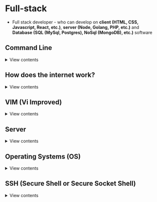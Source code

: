 # Full-stack

- Full stack developer - who can develop on **client (HTML, CSS, Javascript, React, etc.)**, **server (Node, Golang, PHP, etc.)** and **Database (SQL (MySql, Postgres), NoSql (MongoDB), etc.)** software

## Command Line

<details>
<summary>View contents</summary>

- **cd** - change directory
- **ls** - list directory contents
- **pwd** - print working directory
- **mkdir** - make directory

```bash
> mkdir test foo # make two directories called test and foo
> mkdir -p ~/test # make a test directory if it doesn't exists
```

- **rmdir** - remove directory

- **cat** - show file contents

```bash
> cat info.txt
> cat ~/.config
```

- **man** - command manual
- **less** - show file contents by page
- **rm** - remove file
- **echo** - repeat input
- **cp** - copy files and directories (c.g. `cp file.txt folder`)
- **mv** - move (rename) files (e.g. `mv file1.txt file2.txt folder`)
- **grep** - searches text and strings in a given file or searches the given file for lines containing a match to the given strings or words

```bash
> grep 'word' filename

> fgrep 'word-to-search' file.txt

> grep 'word' file1 file2 file3

> grep 'string1 string2'  filename

> cat otherfile | grep 'something'

> command | grep 'something' # ls | grep README.md

> command option1 | grep 'data'

> grep --color 'data' fileName

> grep [-options] pattern filename

> fgrep [-options] words file
```

#### Shells - allow to run command lines

Example: bash, zsh, fish, etc.

```bash
> echo $0 # show current shell
```

#### Terminal - runs shell applications

Example: iTerm2, hyper, Powershell, etc.

```
SHELL --> TERMINAL --> KERNEL
```

Kernel is the core of the operating system. It talks to the actual machine layer.

</details>

## How does the internet work?

<details>
<summary>View contents</summary>

- **Internet (International Network)** - A system of globally interconnected devices
- **Intranet (Internal Restricted Access Network)** - Private internet, e.g., vpn
- **VPN (Virtual Private Network)** - a intranet, which is just a private internet of different servers talking to each other (e.g. LAN), but it's inaccessible from the outside.
- **LAN (Local Area Network)** - confined to one building or site. It's smaller than a WAN. Often a LAN is a private network to an organization or business.
- **WAN (Wide Area Network)** - extends over a large area. A WAN is created by connecting lots of other LANs together.
- **IP (Internet Protocol)** - a set of rules. For example, how to accept (read, write or send back) a well form data
- **IP Address** - A label assigned to an internet connected device

```
IPv4 - 8.8.8.8 (4.3 billion addresses 4.3 * 10^9)
IPv6 - 2001:4860:4860:8888 (340 undecillion addresses 3.4 * 10^38)
```

- **TCP (Transmission Control Protocol)** - connection-oriented protocol, guarantee delivery of data, possible to retransmit lost packets. Used by HTTPS, HTTP, SMTP, POP, FTP, etc
- **UDP (User Datagram Protocol)** - connection-less protocol, can't guarantee delivery of data, not possible to retransmit lost packets. Used by video conferencing, streaming, DNS, VoIP, etc

[TCP vs UDP](https://www.lifesize.com/en/blog/tcp-vs-udp/)

- To check a site is up and running

```bash
> ping twitter.com # ping hits a server
```

- **DNS (Domain Name System)**<sup>[link](cloudflare.com/learning/dns/what-is-dns/)</sup>

The Domain Name System (DNS) is the phonebook of the Internet. Humans access information online through domain names, like nytimes.com or espn.com. Web browsers interact through Internet Protocol (IP) addresses. DNS translates domain names to IP addresses so browsers can load Internet resources.

Each device connected to the Internet has a unique IP address which other machines use to find the device. DNS servers eliminate the need for humans to memorize IP addresses such as 192.168.1.1 (in IPv4), or more complex newer alphanumeric IP addresses such as 2400:cb00:2048:1::c629:d7a2 (in IPv6).

```
domain: foyez.com
subdomain: blog.foyez.com
tld: com
```

- **Nameservers**: Map domains to IP addresses

- **Traceroute**

Traceroute is a network diagnostic tool used to track
in real-time the pathway taken by a packet on an IP network from source to destination, reporting the IP addresses of all the routers it pinged in between. Traceroute also records the time taken for each hop the packet makes during its route to the destination.

It helps diagnose network problems. Traceroute will tell you exactly where the hops break down if you can't connect.

```bash
> man traceroute # traceroute manual
> traceroute google.com # run traceroute
```

Ping and Traceroute both uses ICMP (Internet Control Message Protocol) requests.

- **Hop**: A hop is a computer networking term that refers to the number of routers that a packet (a portion of data) passes through from its source to its destination.

- **Packet**: Packet is a little bit of information you can transmit.

</details>

## VIM (Vi Improved)

<details>
<summary>View contents</summary>

> Vim is a programmer's text editor.

#### VIM modes

- insert mode: text editing (`i`)
- command mode: primary mode (`ESC`)
- last line/command mode: searching, saving, exiting (`:`)
- visual mode: select texts (`v`)

#### Commands

- Open/Create a file using vim: `vi test.txt`
- Quit vim without saving changes: `:q!`
- Quit vim with saving changes: `:wq`

Resources

- [Vi Commands Cheat Sheet](https://linuxmoz.com/vi-commands-cheat-sheet/)
- [Vim Copy, cut and paste](https://vim.fandom.com/wiki/Copy,_cut_and_paste)

</details>

## Server

<details>
<summary>View contents</summary>

A server is a computer or system that provides resources, data, services, or programs to other computers, known as clients, over a network. In theory, whenever computers share resources with client machines they are considered servers. This means that a device could be both a server and a client at the same time.

Simple server with node.js

```js
const http = require("http");
const PORT = 8080;

http
  .createServer((req, res) => {
    res.write("Hello, World!");
    res.end();
  })
  .listen(PORT);

console.log(`Server started! Listening on port ${PORT}`);
```

> Generally ports below 1000 are reserved.

The internet runs over port 80 on HTTP server and port 443 on HTTPS server.

Usually 127.0.0.1 is a loopback command. That means instead of going out to the internet and hitting a server on port 8080, it hits the localhost running on port 8080.

#### Data Centers

Servers generally live in a place called data centers. It's the collection of the stack of servers.

#### The Cloud

Cloud computing is the on-demand availability of computer system resources, especially data storage (cloud storage) and computing power, without direct active management by the user. Large clouds often have functions distributed over multiple locations, each location being a data center.

#### Elastic Computing or Cloud Elasticity

Elastic computing is the ability to quickly expand or decrease computer processing, memory and storage resources to meet changing demands without worrying about capacity planning and engineering for peak usage.

#### VPS (Virtual Private Server)

A virtual private server (VPS) is a virtual machine sold as a service by an Internet hosting service.

</details>

## Operating Systems (OS)

<details>
<summary>View contents</summary>

An operating system (OS) is system software that manages computer hardware, software resources, and provides common services for computer programs. Operating systems are found on many devices that contain a computer – from cellular phones and video game consoles to web servers and supercomputers.

#### Two main types of server operating systems

```
1. windows
2. unix ->
i. BSD -> freeBSD -> OSX/MacOS
ii. linux (ubuntu, debian, red hat)
iii. solaris
```

</details>

## SSH (Secure Shell or Secure Socket Shell)

<details>
<summary>View contents</summary>

Secure Shell is a cryptographic network protocol for operating network services securely over an unsecured network. Typical applications include remote command-line, login, and remote command execution, but any network service can be secured with SSH.

SSH provides a secure channel over an unsecured network by using a client–server architecture, connecting an SSH client application with an SSH server. The protocol specification distinguishes between two major versions, referred to as SSH-1 and SSH-2.

```
# Key pair

my computer    --------------->   server
(private key)  encrypted message  (public key)
(secrete)      <---------------
```

A **public key** that is copied to the SSH server(s). Anyone with a copy of the public key can encrypt data which can then only be read by the person who holds the corresponding **private key**. Once an SSH server receives a public key from a user and considers the key trustworthy.

Encryption Method - Asymmetric Cryptography (Algorithms)

Create a ssh key:

```bash
> cd ~/.ssh
> ssh-keygen # generate ssh key
```

#### Connecting to the server

```bash
# username by default is root
> ssh username@SERVER_IP

# first time connecting to the server
> ssh -i keyName username@SERVER_IP # ssh -i fsbc root@165.22.140.238
```

</details>